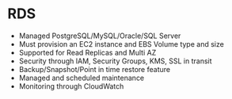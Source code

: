 # RDS

* Managed PostgreSQL/MySQL/Oracle/SQL Server
* Must provision an EC2 instance and EBS Volume type and size
* Supported for Read Replicas and Multi AZ
* Security through IAM, Security Groups, KMS, SSL in transit
* Backup/Snapshot/Point in time restore feature
* Managed and scheduled maintenance
* Monitoring through CloudWatch
